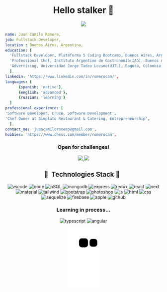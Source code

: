 <h1 align="center">Hello stalker 👋</h1>
<p align="center">
  <img src='https://media0.giphy.com/media/g3UsWHvZCR8eU43wL3/giphy.gif?cid=ecf05e47r9n73isaom4vn7mm5thlae4v49git1bg2mysbvt7&rid=giphy.gif&ct=g'/>
</p>

```yaml
name: Juan Camilo Romero,
job: Fullstack Developer,
location : Buenos Aires, Argentina,
education: [
  'Fullstack Developer, Plataforma 5 Coding Bootcamp, Buenos Aires, Argentina',
  'Professional Chef, Instituto Argentino de Gastronomía(IAG), Buenos Aires, Argentina',
  'Advertising, Universidad Jorge Tadeo Lozano(UJTL), Bogotá, Colombia'
  ],
linkedin: 'https://www.linkedin.com/in/romerocam/',
languages: [
      {spanish: 'native'},
      {english: 'advanced'},
      {russian: 'learning'}
  ]
professional_experience: [
'Software Developer, Cruce, Software Development',
'Chef Owner at Simplato Restaurant & Catering, Entrepreneurship',
  ],
contact_me: 'juancamiloromero@gmail.com',
hobbies: 'https://www.chess.com/member/romerocam',
```
<h3 align="center">Open for challenges!</h3>
<p align="center">
<a href="https://www.chess.com/member/romerocam">
  <img height="50" src="https://images.chesscomfiles.com/uploads/v1/images_users/tiny_mce/SamCopeland/phpmeXx6V.png"/>
</a>

<a href="https://www.linkedin.com/in/romerocam">
<img height="50" src="https://cdn.jsdelivr.net/gh/devicons/devicon/icons/linkedin/linkedin-original.svg" />
</a>
</p>




<h2 align="center"> 🚀 &nbsp;Technologies Stack 🚀 &nbsp;</h2>
<p align="center">
<img src="https://cdn.jsdelivr.net/gh/devicons/devicon/icons/vscode/vscode-original.svg" alt="vscode" width="55" height="55"/>
<img src="https://cdn.jsdelivr.net/gh/devicons/devicon/icons/nodejs/nodejs-original.svg" alt="node" width="55" height="55"/> 
<img src="https://cdn.jsdelivr.net/gh/devicons/devicon/icons/postgresql/postgresql-original.svg" alt="pSQL" width="55" height="55"/> 
<img src="https://cdn.jsdelivr.net/gh/devicons/devicon/icons/mongodb/mongodb-original.svg" alt="mongodb"width="55" height="55"/>
<img src="https://cdn.jsdelivr.net/gh/devicons/devicon/icons/express/express-original.svg" alt="express" width="55" height="55"/>
<img src="https://cdn.jsdelivr.net/gh/devicons/devicon/icons/redux/redux-original.svg" alt="redux" width="55" height="55"/>
<img src="https://cdn.jsdelivr.net/gh/devicons/devicon/icons/react/react-original.svg" alt="react" width="55" height="55"/>
<img src="https://cdn.jsdelivr.net/gh/devicons/devicon/icons/nextjs/nextjs-original.svg" alt="next" width="55" height="55"/> 
<img src="https://cdn.jsdelivr.net/gh/devicons/devicon/icons/materialui/materialui-original.svg" alt="material" width="55" height="55"/>
<img src="https://cdn.jsdelivr.net/gh/devicons/devicon/icons/tailwindcss/tailwindcss-plain.svg" alt="tailwind" width="55" height="55"/>
<img src="https://cdn.jsdelivr.net/gh/devicons/devicon/icons/bootstrap/bootstrap-original.svg" alt="bootstrap" width="55" height="55"/>
<img src="https://cdn.jsdelivr.net/gh/devicons/devicon/icons/photoshop/photoshop-line.svg" alt="photoshop" width="55" height="55"/>
<img src="https://cdn.jsdelivr.net/gh/devicons/devicon/icons/javascript/javascript-original.svg" alt="js" width="55" height="55"/>
<img src="https://cdn.jsdelivr.net/gh/devicons/devicon/icons/html5/html5-original.svg" alt="html" width="55" height="55"/>
<img src="https://cdn.jsdelivr.net/gh/devicons/devicon/icons/css3/css3-original.svg" alt="css" width="55" height="55"/>
<img src="https://cdn.jsdelivr.net/gh/devicons/devicon/icons/sequelize/sequelize-original.svg" alt="sequelize" width="55" height="55"/>
<img src="https://cdn.jsdelivr.net/gh/devicons/devicon/icons/firebase/firebase-plain.svg"  alt="firebase" width="55" height="55" /> 
<img src="https://cdn.jsdelivr.net/gh/devicons/devicon/icons/apple/apple-original.svg" alt="apple" width="55" height="55" />
<img src="https://cdn.jsdelivr.net/gh/devicons/devicon/icons/github/github-original.svg" alt="github" width="55" height="55" />
                     
</p>
<h3 align="center"> Learning in process... </h3>
<p align="center">
<img src="https://cdn.jsdelivr.net/gh/devicons/devicon/icons/typescript/typescript-original.svg" alt="typescript" width="55" height="55" />
<!-- <img src="https://cdn.jsdelivr.net/gh/devicons/devicon/icons/python/python-original.svg" alt="python" width="55" height="55"/> -->
<img src="https://cdn.jsdelivr.net/gh/devicons/devicon/icons/angularjs/angularjs-original.svg" alt="angular" width="55" height="55"/>

            
                   
</p> 
<p align="center">
<img src="https://github.com/romerocam/romerocam/blob/output/github-contribution-grid-snake.svg"/>
</p>
